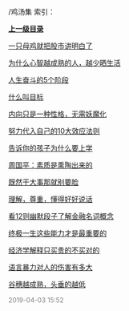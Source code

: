/鸡汤集 索引：


**[上一级目录](/index.md)**

[一只母鸡就把股市讲明白了](/鸡汤集/一只母鸡就把股市讲明白了.md)

[为什么心智越成熟的人，越少晒生活](/鸡汤集/为什么心智越成熟的人，越少晒生活.md)

[人生奋斗的5个阶段](/鸡汤集/人生奋斗的5个阶段.md)

[什么叫目标](/鸡汤集/什么叫目标.md)

[内向只是一种性格，无需妖魔化](/鸡汤集/内向只是一种性格，无需妖魔化.md)

[努力代入自己的10大效应法则](/鸡汤集/努力代入自己的10大效应法则.md)

[告诉你的孩子为什么要上学](/鸡汤集/告诉你的孩子为什么要上学.md)

[周国平：素质是熏陶出来的](/鸡汤集/周国平：素质是熏陶出来的.md)

[既然干大事那就别要脸](/鸡汤集/既然干大事那就别要脸.md)

[理解，尊重，懂得好好说话](/鸡汤集/理解，尊重，懂得好好说话.md)

[看12则幽默段子了解金融名词概念](/鸡汤集/看12则幽默段子了解金融名词概念.md)

[终极一生这些能力才是最重要的](/鸡汤集/终极一生这些能力才是最重要的.md)

[经济学解释只买贵的不买对的](/鸡汤集/经济学解释只买贵的不买对的.md)

[语言暴力对人的伤害有多大](/鸡汤集/语言暴力对人的伤害有多大.md)

[谷穗越成熟，头垂的越低](/鸡汤集/谷穗越成熟，头垂的越低.md)


<font size=2 color='grey'> 2019-04-03 15:52 </font>